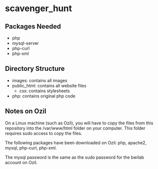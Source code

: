 # scavenger\_hunt

## Packages Needed

* php
* mysql-server
* php-curl
* php-xml

## Directory Structure

* images: contains all images
* public\_html: contains all website files
    * css: contains stylesheets
* php: contains original php code

## Notes on Ozil

On a Linux machine (such as Ozil), you will have to copy the files from this repository into the /var/www/html folder on your computer. This folder requires sudo access to copy the files.

The following packages have been downloaded on Ozil: php, apache2, mysql, php-curl, php-xml.

The mysql password is the same as the sudo password for the bwilab account on Ozil.
